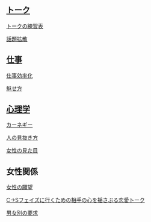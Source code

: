 
## [トーク](https://github.com/KetunikuLab/manual/tree/master/ヒューマンスキル/トーク)

[トークの練習表](https://github.com/KetunikuLab/manual/blob/master/ヒューマンスキル/トーク/トーク(自己鍛錬)の練習表.md)

[話題拡散](https://github.com/KetunikuLab/manual/blob/master/ヒューマンスキル/トーク/話題拡散のテンプレート.md)

## [仕事](https://github.com/KetunikuLab/manual/tree/master/ヒューマンスキル/仕事/効率化)

[仕事効率化](https://github.com/KetunikuLab/manual/blob/master/ヒューマンスキル/仕事/効率化/技術)

[魅せ方](https://github.com/KetunikuLab/manual/blob/master/ヒューマンスキル/仕事/セルフブランディング/セルフブランディング.md)

## [心理学](https://github.com/KetunikuLab/manual/tree/master/ヒューマンスキル/心理学)

[カーネギー](https://github.com/KetunikuLab/manual/blob/master/ヒューマンスキル/心理学/人を動かす(カーネギー).md)

[人の見抜き方](https://github.com/KetunikuLab/manual/blob/master/ヒューマンスキル/心理学/人を見抜く.md)

[女性の見た目](https://github.com/KetunikuLab/manual/blob/master/ヒューマンスキル/心理学/人相心理学.md)

## 女性関係

[女性の願望](https://github.com/KetunikuLab/manual/blob/master/ヒューマンスキル/恋愛/女性の潜在的な願望(テンプレート).md)

[C→Sフェイズに行くための相手の心を揺さぶる恋愛トーク](https://github.com/KetunikuLab/manual/blob/master/ヒューマンスキル/恋愛/相手の心を揺さぶる恋愛会話.md)

[男女別の要求](https://github.com/KetunikuLab/manual/blob/master/ヒューマンスキル/恋愛/要求.md)

[]()

[]()

[]()

[]()


